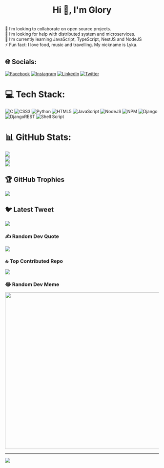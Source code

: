 <h1 align="center">Hi 🚀, I'm Glory</h1>
<br>👯 I’m looking to collaborate on open source projects.<br>🤝 I’m looking for help with distributed system and microservices.<br>🌱 I’m currently learning JavaScript, TypeScript, NestJS and NodeJS<br>⚡ Fun fact: I love food, music and travelling. My nickname is Lyka.


## 🌐 Socials:
[![Facebook](https://img.shields.io/badge/Facebook-%231877F2.svg?logo=Facebook&logoColor=white)](https://facebook.com/https://www.facebook.com/LykaEdm/) [![Instagram](https://img.shields.io/badge/Instagram-%23E4405F.svg?logo=Instagram&logoColor=white)](https://instagram.com/https://www.instagram.com/lyka_edm/) [![LinkedIn](https://img.shields.io/badge/LinkedIn-%230077B5.svg?logo=linkedin&logoColor=white)](https://linkedin.com/in/https://www.linkedin.com/in/glory-lyka-edem-b7b869191/) [![Twitter](https://img.shields.io/badge/Twitter-%231DA1F2.svg?logo=Twitter&logoColor=white)](https://twitter.com/Lyka__okpos) 

# 💻 Tech Stack:
![C](https://img.shields.io/badge/c-%2300599C.svg?style=plastic&logo=c&logoColor=white) ![CSS3](https://img.shields.io/badge/css3-%231572B6.svg?style=plastic&logo=css3&logoColor=white) ![Python](https://img.shields.io/badge/python-3670A0?style=plastic&logo=python&logoColor=ffdd54) ![HTML5](https://img.shields.io/badge/html5-%23E34F26.svg?style=plastic&logo=html5&logoColor=white) ![JavaScript](https://img.shields.io/badge/javascript-%23323330.svg?style=plastic&logo=javascript&logoColor=%23F7DF1E) ![NodeJS](https://img.shields.io/badge/node.js-6DA55F?style=plastic&logo=node.js&logoColor=white) ![NPM](https://img.shields.io/badge/NPM-%23000000.svg?style=plastic&logo=npm&logoColor=white) ![Django](https://img.shields.io/badge/django-%23092E20.svg?style=plastic&logo=django&logoColor=white) ![DjangoREST](https://img.shields.io/badge/DJANGO-REST-ff1709?style=plastic&logo=django&logoColor=white&color=ff1709&labelColor=gray) ![Shell Script](https://img.shields.io/badge/shell_script-%23121011.svg?style=plastic&logo=gnu-bash&logoColor=white)
# 📊 GitHub Stats:
![](https://github-readme-stats.vercel.app/api?username=lyka-ed&theme=radical&hide_border=false&include_all_commits=true&count_private=true)<br/>
![](https://github-readme-streak-stats.herokuapp.com/?user=lyka-ed&theme=radical&hide_border=false)<br/>
![](https://github-readme-stats.vercel.app/api/top-langs/?username=lyka-ed&theme=radical&hide_border=false&include_all_commits=true&count_private=true&layout=compact)

## 🏆 GitHub Trophies
![](https://github-profile-trophy.vercel.app/?username=lyka-ed&theme=radical&no-frame=false&no-bg=false&margin-w=4)

## 🐦 Latest Tweet
[![](https://gtce.itsvg.in/api?username=Lyka__okpos)](https://github.com/VishwaGauravIn/github-twitter-card-embed)

### ✍️ Random Dev Quote
![](https://quotes-github-readme.vercel.app/api?type=horizontal&theme=radical)

### 🔝 Top Contributed Repo
![](https://github-contributor-stats.vercel.app/api?username=lyka-ed&limit=5&theme=radical&combine_all_yearly_contributions=true)

### 😂 Random Dev Meme
<img src="https://rm.up.railway.app/" width="512px"/>

---
[![](https://visitcount.itsvg.in/api?id=lyka-ed&icon=8&color=9)](https://visitcount.itsvg.in)

<!-- Proudly created with GPRM ( https://gprm.itsvg.in ) -->
